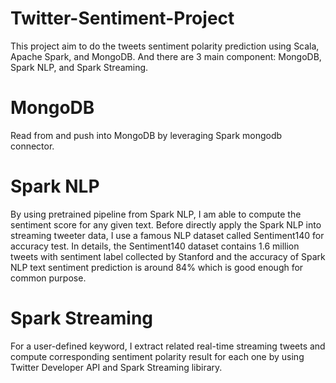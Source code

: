 # Twitter-Sentiment-Project

This project aim to do the tweets sentiment polarity prediction using Scala, Apache Spark, and MongoDB. And there are 3 main component: MongoDB, Spark NLP, and Spark Streaming.

# MongoDB
Read from and push into MongoDB by leveraging Spark mongodb connector.

# Spark NLP
By using pretrained pipeline from Spark NLP, I am able to compute the sentiment score for any given text. Before directly apply the Spark NLP into streaming tweeter data, I use a famous NLP dataset called Sentiment140 for accuracy test. In details, the Sentiment140 dataset contains 1.6 million tweets with sentiment label collected by Stanford and the accuracy of Spark NLP text sentiment prediction is around 84% which is good enough for common purpose.

# Spark Streaming
For a user-defined keyword, I extract related real-time streaming tweets and compute corresponding sentiment polarity result for each one by using Twitter Developer API and Spark Streaming libirary.
